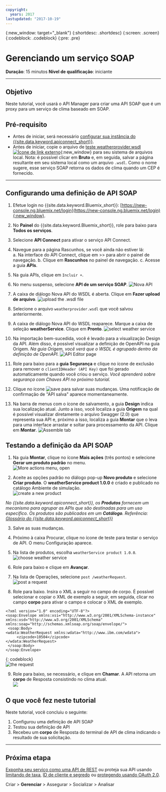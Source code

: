 ```yaml
---
copyright:
  years: 2017
lastupdated: "2017-10-19"
---
```



{:new_window: target="_blank"}
{:shortdesc: .shortdesc}
{:screen: .screen}
{:codeblock: .codeblock}
{:pre: .pre}


# Gerenciando um serviço SOAP
**Duração**: 15 minutos
**Nível de qualificação**: iniciante

---
## Objetivo
Neste tutorial, você usará o API Manager para criar uma API SOAP que é um proxy para um serviço de clima baseado em SOAP.

## Pré-requisito
- Antes de iniciar, será necessário [configurar sua instância do {{site.data.keyword.apiconnect_short}}](tut_prereq_set_up_apic_instance.html).
- Antes de iniciar, copie o arquivo de [teste weatherprovider.wsdl ![Ícone de link externo](../../../icons/launch-glyph.svg "Ícone de link externo")](https://github.com/ibm-apiconnect/getting-started/blob/master/bluemix/manage-soap-api/files/weatherprovider.wsdl){:new_window} para seu sistema de arquivos local.
Nota: é possível clicar em **Bruto** e, em seguida, salvar a página resultante em seu sistema local como um arquivo `.wsdl`. Como o nome sugere, esse serviço SOAP retorna os dados de clima quando um CEP é fornecido.

---
## Configurando uma definição de API SOAP
1. Efetue login no {{site.data.keyword.Bluemix_short}}: [https://new-console.ng.bluemix.net/login](https://new-console.ng.bluemix.net/login){:new_window}.

2. No **Painel** do {{site.data.keyword.Bluemix_short}}, role para baixo para **Todos os serviços**.

3. Selecione **API Connect** para ativar o serviço API Connect. 
  
4. Navegue para a página Rascunhos, se você ainda não estiver lá:  
    a. Na interface do API Connect, clique em >> para abrir o painel de navegação.
    b. Clique em **Rascunhos** no painel de navegação.
    c. Acesse a guia **APIs**.

5. Na guia APIs, clique em `Incluir +`.

6. No menu suspenso, selecione **API de um serviço SOAP**.
  ![Nova API](images/newapi-menu2.png)

7. A caixa de diálogo Nova API do WSDL é aberta. Clique em **Fazer upload de arquivo**.
![upload the .wsdl file](images/4-uploadwsdl.png)

8. Selecione o arquivo `weatherprovider.wsdl` que você salvou anteriormente.

9. A caixa de diálogo Nova API do WSDL reaparece. Marque a caixa de seleção **weatherService**. Clique em **Pronto**.
  ![select weather service](images/newapi2.png)

10. Na importação bem-sucedida, você é levado para a visualização Design da API. Além disso, é possível visualizar a definição de OpenAPI na guia Origem.
   _Na guia Origem, você verá que o WSDL é agrupado dentro da definição de OpenAPI._
![API Editor page](images/designpage2.png)

11. Role para baixo para a **guia Segurança** e clique no ícone de exclusão para remover o `clientIDHeader (API Key)` que foi gerado automaticamente quando você criou o serviço.
   _Você aprenderá sobre segurança com Chaves API no próximo tutorial._

12. Clique no ícone ![save](images/save.png) para salvar suas mudanças. Uma notificação de confirmação de "API salva" aparece momentaneamente.

13. Na barra de menus com o ícone de salvamento, a guia **Design** indica sua localização atual. Junto a isso, você localiza a guia **Origem** na qual é possível visualizar diretamente o arquivo Swagger (2.0) que representa sua API e, próximo a isso, localiza a guia **Montar** que o leva para uma interface arrastar e soltar para processamento da API. Clique em **Montar**.
![Assemble tab](images/assemble-clean.png)  

## Testando a definição da API SOAP

1. Na guia **Montar**, clique no ícone **Mais ações** (três pontos) e selecione **Gerar um produto padrão** no menu.  
   ![More actions menu, open](images/gen-default-prod.png)

2. Aceite as opções padrão no diálogo pop-up **Novo produto** e selecione **Criar produto**. O **weatherService product 1.0.0** é criado e publicado no catálogo Ambiente de simulação.  
  ![create a new product](images/12a-chooseproduct.png)
 
  _No {{site.data.keyword.apiconnect_short}}, os **Produtos** fornecem um mecanismo para agrupar as APIs que são destinadas para um uso específico. Os produtos são publicados em um **Catálogo**. Referência: [Glossário do {{site.data.keyword.apiconnect_short}}](../apic_glossary.html)_

3. Salve as suas mudanças.  

4. Próximo à caixa Procurar, clique no ícone de teste para testar o serviço de API. O menu Configuração aparece.

5. Na lista de produtos, escolha `weatherService product 1.0.0`.  
  ![choose weather service](images/12-chooseproduct.png)

6. Role para baixo e clique em **Avançar**.

7. Na lista de Operações, selecione `post /weatherRequest`.  
  ![post a request](images/13-selectoperation.png)

8. Role para baixo. Insira o XML a seguir no campo de corpo. É possível selecionar e copiar o XML de exemplo a seguir, em seguida, clicar no campo **corpo** para ativar o campo e colocar o XML de exemplo.  
  ```
  <?xml version="1.0" encoding="UTF-8"?>
  <soap:Envelope xmlns:xsi="http://www.w3.org/2001/XMLSchema-instance" xmlns:xsd="http://www.w3.org/2001/XMLSchema" xmlns:soap="http://schemas.xmlsoap.org/soap/envelope/">
   <soap:Body>
  <wdata:WeatherRequest xmlns:wdata="http://www.ibm.com/wdata">
       <zipcode>10504</zipcode>
  </wdata:WeatherRequest>
   </soap:Body>
  </soap:Envelope>
  ```
  {: codeblock}  
  ![the request](images/14-enterrequest.png)

9. Role para baixo, se necessário, e clique em **Chamar**.
A API retorna um **corpo** de Resposta consistindo no clima atual.  
  ![](images/15-success.png)

## O que você fez neste tutorial
Neste tutorial, você concluiu o seguinte:
1. Configurou uma definição de API SOAP
2. Testou sua definição de API
3. Recebeu um **corpo** de Resposta do terminal de API de clima indicando o resultado de sua solicitação.

---

## Próxima etapa

[Exponha seu serviço como uma API de REST](tut_expose_soap_api.html) ou proteja sua API usando [limitando de taxa](tut_rate_limit.html), [ID de cliente e segredo](tut_secure_landing.html) ou [protegendo usando OAuth 2.0](tut_secure_oauth_2.html).

Criar > **Gerenciar** > Assegurar > Socializar > Analisar
